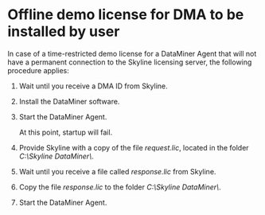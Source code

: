 # Offline demo license for DMA to be installed by user

In case of a time-restricted demo license for a DataMiner Agent that will not have a permanent connection to the Skyline licensing server, the following procedure applies:

1. Wait until you receive a DMA ID from Skyline.

2. Install the DataMiner software.

3. Start the DataMiner Agent.

    At this point, startup will fail.

4. Provide Skyline with a copy of the file *request.lic*, located in the folder *C:\\Skyline DataMiner\\*.

5. Wait until you receive a file called *response.lic* from Skyline.

6. Copy the file *response.lic* to the folder *C:\\Skyline DataMiner\\*.

7. Start the DataMiner Agent.

 
